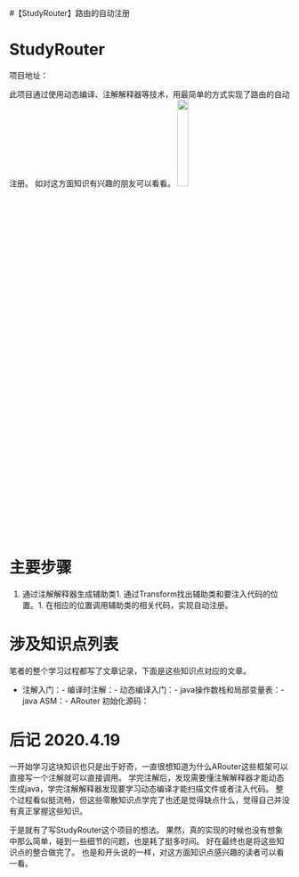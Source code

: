 #【StudyRouter】路由的自动注册
# StudyRouter

>  
 项目地址： 


此项目通过使用动态编译、注解解释器等技术，用最简单的方式实现了路由的自动注册。 如对这方面知识有兴趣的朋友可以看看。 <img src="https://img-blog.csdnimg.cn/20200419075517689.png?x-oss-process=image/watermark,type_ZmFuZ3poZW5naGVpdGk,shadow_10,text_aHR0cHM6Ly9ibG9nLmNzZG4ubmV0L0RvdWJsZTJoYW8=,size_16,color_FFFFFF,t_70" width="20%" height="20%">

# 主要步骤
1. 通过注解解释器生成辅助类1. 通过Transform找出辅助类和要注入代码的位置。1. 在相应的位置调用辅助类的相关代码，实现自动注册。
# 涉及知识点列表

笔者的整个学习过程都写了文章记录，下面是这些知识点对应的文章。
- 注解入门：- 编译时注解：- 动态编译入门：- java操作数栈和局部变量表：- java ASM：- ARouter 初始化源码：
# 后记 2020.4.19

一开始学习这块知识也只是出于好奇，一直很想知道为什么ARouter这些框架可以直接写一个注解就可以直接调用。 学完注解后，发现需要懂注解解释器才能动态生成java，学完注解解释器发现要学习动态编译才能扫描文件或者注入代码。 整个过程看似挺流畅，但这些零散知识点学完了也还是觉得缺点什么，觉得自己并没有真正掌握这些知识。

于是就有了写StudyRouter这个项目的想法。 果然，真的实现的时候也没有想象中那么简单，碰到一些细节的问题，也是耗了挺多时间。 好在最终也是将这些知识点的整合做完了。 也是和开头说的一样，对这方面知识点感兴趣的读者可以看一看。
